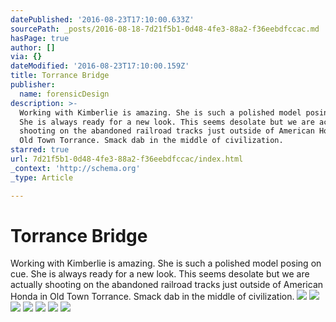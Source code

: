 ```yaml
---
datePublished: '2016-08-23T17:10:00.633Z'
sourcePath: _posts/2016-08-18-7d21f5b1-0d48-4fe3-88a2-f36eebdfccac.md
hasPage: true
author: []
via: {}
dateModified: '2016-08-23T17:10:00.159Z'
title: Torrance Bridge
publisher:
  name: forensicDesign
description: >-
  Working with Kimberlie is amazing. She is such a polished model posing on cue.
  She is always ready for a new look. This seems desolate but we are actually
  shooting on the abandoned railroad tracks just outside of American Honda in
  Old Town Torrance. Smack dab in the middle of civilization.
starred: true
url: 7d21f5b1-0d48-4fe3-88a2-f36eebdfccac/index.html
_context: 'http://schema.org'
_type: Article

---
```

# Torrance Bridge

Working with Kimberlie is amazing. She is such a polished model posing on cue. She is always ready for a new look. This seems desolate but we are actually shooting on the abandoned railroad tracks just outside of American Honda in Old Town Torrance. Smack dab in the middle of civilization.
![](https://the-grid-user-content.s3-us-west-2.amazonaws.com/984fb9bd-d6ac-44ac-967f-5dd272908c4c.jpg)
![](https://the-grid-user-content.s3-us-west-2.amazonaws.com/d6e17529-37a4-46f2-b737-ed3a989525a2.jpg)
![](https://the-grid-user-content.s3-us-west-2.amazonaws.com/f4192bc8-9401-49eb-be41-9eea766769fc.jpg)
![](https://the-grid-user-content.s3-us-west-2.amazonaws.com/9ea76ae5-ff54-4c31-b8e7-4945000f1370.jpg)
![](https://the-grid-user-content.s3-us-west-2.amazonaws.com/4ef5ca73-a35d-4907-8aea-f779268e986e.jpg)
![](https://the-grid-user-content.s3-us-west-2.amazonaws.com/c82cc79c-9f5d-4c17-94d6-9641f35e29fa.jpg)
![](https://the-grid-user-content.s3-us-west-2.amazonaws.com/99abd755-777b-4613-9851-53df4637893c.jpg)